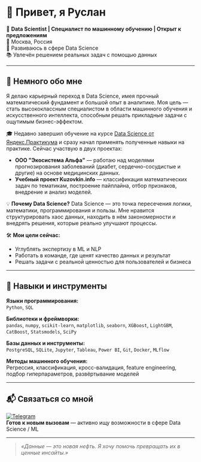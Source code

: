 # 👋 Привет, я Руслан

🎯 **Data Scientist | Специалист по машинному обучению | Открыт к предложениям**  
📍 Москва, Россия  
💼 Развиваюсь в сфере Data Science   
📚 Увлечён решением реальных задач с помощью данных

---

## 🧠 Немного обо мне

Я делаю карьерный переход в Data Science, имея прочный математический фундамент и большой опыт в аналитике. Моя цель — стать высококлассным специалистом в области машинного обучения и искусственного интеллекта, способным решать прикладные задачи с ощутимым бизнес-эффектом.

🎓 Недавно завершил обучение на курсе [Data Science от Яндекс.Практикума](https://practicum.yandex.ru/) и сразу начал применять полученные навыки на практике. Сейчас участвую в двух проектах:

* **ООО "Экосистема Альфа"** — работаю над моделями прогнозирования заболеваний (диабет, сердечно-сосудистые и другие) на основе медицинских данных.
* **Учебный проект Kuzovkin.info** — классификация математических задач по тематикам, построение пайплайна, отбор признаков, внедрение и анализ моделей.

💡 **Почему Data Science?**
Data Science — это точка пересечения логики, математики, программирования и пользы. Мне нравится структурировать хаос данных, находить в нём закономерности и внедрять решения, которые реально улучшают процессы.

🛠 **Мои цели сейчас:**

* Углублять экспертизу в ML и NLP
* Работать в команде, где ценят качество данных и результат
* Решать задачи с реальной ценностью для пользователей и бизнеса

---

## 🔧 Навыки и инструменты

**Языки программирования:**  
`Python`, `SQL`

**Библиотеки и фреймворки:**  
`pandas`, `numpy`, `scikit-learn`, `matplotlib`, `seaborn`, `XGBoost`, `LightGBM`, `CatBoost`, `Statsmodels`, `SciPy`

**Базы данных и инструменты:**  
`PostgreSQL`, `SQLite`, `Jupyter`, `Tableau`, `Power BI`, `Git`, `Docker`, `MLflow`

**Методы машинного обучения:**  
Регрессия, классификация, кросс-валидация, feature engineering, подбор гиперпараметров, развёртывание моделей

---

## 📬 Связаться со мной

[![Telegram](https://img.shields.io/badge/-Telegram-2CA5E0?style=for-the-badge&logo=telegram&logoColor=white)](https://t.me/rusiich)  
**Готов к новым вызовам** — активно ищу возможности в сфере Data Science / ML  

---

> _«Данные — это новая нефть. Я хочу помочь превращать их в ценные инсайты.»_
